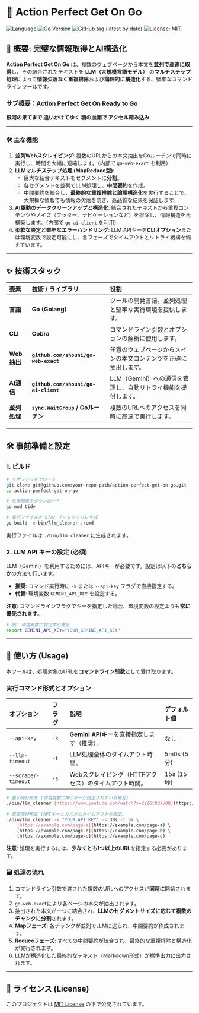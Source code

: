 # 🤖 Action Perfect Get On Go

[![Language](https://img.shields.io/badge/Language-Go-blue)](https://golang.org/)
[![Go Version](https://img.shields.io/github/go-mod/go-version/shouni/action-perfect-get-on-go)](https://golang.org/)
[![GitHub tag (latest by date)](https://img.shields.io/github/v/tag/shouni/action-perfect-get-on-go)](https://github.com/shouni/action-perfect-get-on-go/tags)
[![License: MIT](https://img.shields.io/badge/License-MIT-yellow.svg)](https://github.com/shouni/action-perfect-get-on-go/blob/main/LICENSE)

## 🌟 概要: 完璧な情報取得とAI構造化

**Action Perfect Get On Go** は、複数のウェブページから本文を**並列で高速に取得**し、その結合されたテキストを **LLM（大規模言語モデル）** の**マルチステップ処理**によって**情報欠落なく重複排除**および**論理的に構造化**する、堅牢なコマンドラインツールです。

### サブ概要：Action Perfect Get On Ready to Go
**銀河の果てまで 追いかけてゆく 魂の血潮で アクセル踏み込み**

-----

### 🛠️ 主な機能

1.  **並列Webスクレイピング**: 複数のURLからの本文抽出をGoルーチンで同時に実行し、時間を大幅に短縮します。（内部で `go-web-exact` を利用）
2.  **LLMマルチステップ処理 (MapReduce型)**:
    * 巨大な結合テキストをセグメントに**分割**。
    * 各セグメントを並列でLLM処理し、**中間要約**を作成。
    * 中間要約を統合し、**最終的な重複排除と論理構造化**を実行することで、大規模な情報でも情報の欠落を防ぎ、高品質な結果を保証します。
3.  **AI駆動のデータクリーンアップと構造化**: 結合されたテキストから重複コンテンツやノイズ（フッター、ナビゲーションなど）を排除し、情報構造を再構築します。（内部で `go-ai-client` を利用）
4.  **柔軟な設定と堅牢なエラーハンドリング**: LLM APIキーを**CLIオプション**または環境変数で設定可能にし、各フェーズでタイムアウトとリトライ機構を備えています。

-----

## ✨ 技術スタック

| 要素 | 技術 / ライブラリ | 役割 |
| :--- | :--- | :--- |
| **言語** | **Go (Golang)** | ツールの開発言語。並列処理と堅牢な実行環境を提供します。 |
| **CLI** | **Cobra** | コマンドライン引数とオプションの解析に使用します。 |
| **Web抽出** | **`github.com/shouni/go-web-exact`** | 任意のウェブページからメインの本文コンテンツを正確に抽出します。 |
| **AI通信** | **`github.com/shouni/go-ai-client`** | LLM（Gemini）への通信を管理し、自動リトライ機能を提供します。 |
| **並列処理** | **`sync.WaitGroup` / Goルーチン** | 複数のURLへのアクセスを同時に高速で実行します。 |

-----

## 🛠️ 事前準備と設定

### 1. ビルド

```bash
# リポジトリをクローン
git clone git@github.com:your-repo-path/action-perfect-get-on-go.git
cd action-perfect-get-on-go

# 依存関係をダウンロード
go mod tidy

# 実行ファイルを bin/ ディレクトリに生成
go build -o bin/llm_cleaner ./cmd
```

実行ファイルは `./bin/llm_cleaner` に生成されます。

### 2\. LLM API キーの設定 (必須)

LLM（Gemini）を利用するためには、APIキーが必要です。設定は以下の**どちらか**の方法で行います。

* **推奨**: コマンド実行時に `-k` または `--api-key` フラグで直接指定する。
* **代替**: 環境変数 `GEMINI_API_KEY` を設定する。

**注意**: コマンドラインフラグでキーを指定した場合、環境変数の設定よりも**常に優先されます**。

```bash
# 例: 環境変数に設定する場合
export GEMINI_API_KEY="YOUR_GEMINI_API_KEY" 
```

-----

## 🚀 使い方 (Usage)

本ツールは、処理対象のURLを**コマンドライン引数**として受け取ります。

### 実行コマンド形式とオプション

| オプション | フラグ | 説明 | デフォルト値 |
| :--- | :--- | :--- | :--- |
| `--api-key` | `-k` | **Gemini APIキー**を直接指定します（推奨）。 | なし |
| `--llm-timeout` | `-t` | LLM処理全体のタイムアウト時間。 | 5m0s (5分) |
| `--scraper-timeout` | `-s` | Webスクレイピング（HTTPアクセス）のタイムアウト時間。 | 15s (15秒) |

```bash
# 最小実行形式 (環境変数にAPIキーが設定されている場合)
./bin/llm_cleaner [https://www.youtube.com/watch?v=KsZ6tROaVOQ](https://www.youtube.com/watch?v=KsZ6tROaVOQ) [https://www.youtube.com/watch?v=-s7TCuCpB5c](https://www.youtube.com/watch?v=-s7TCuCpB5c) ...

# 推奨実行形式 (APIキーとカスタムタイムアウトを指定)
./bin/llm_cleaner -k "YOUR_API_KEY" -s 30s -t 3m \
    [https://example.com/page-a](https://example.com/page-a) \
    [https://example.com/page-b](https://example.com/page-b) \
    [https://example.com/page-c](https://example.com/page-c)
```

**注意**: 処理を実行するには、**少なくとも1つ以上のURL**を指定する必要があります。

### 🗃️ 処理の流れ

1.  コマンドライン引数で渡された複数のURLへのアクセスが**同時に**開始されます。
2.  `go-web-exact`により各ページの本文が抽出されます。
3.  抽出された本文が一つに結合され、**LLMのセグメントサイズに応じて複数のチャンクに分割**されます。
4.  **Mapフェーズ**: 各チャンクが並列でLLMに送られ、中間要約が作成されます。
5.  **Reduceフェーズ**: すべての中間要約が統合され、最終的な重複排除と構造化が実行されます。
6.  LLMが構造化した最終的なテキスト（Markdown形式）が標準出力に出力されます。

-----

## 📜 ライセンス (License)

このプロジェクトは [MIT License](https://opensource.org/licenses/MIT) の下で公開されています。

